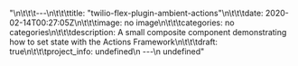 "\n\t\t\t---\n\t\t\ttitle: \"twilio-flex-plugin-ambient-actions\"\n\t\t\tdate: 2020-02-14T00:27:05Z\n\t\t\timage: no image\n\t\t\tcategories: no categories\n\t\t\tdescription: A small composite component demonstrating how to set state with the Actions Framework\n\t\t\tdraft: true\n\t\t\tproject_info: undefined\n      ---\n      undefined"